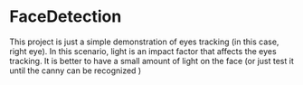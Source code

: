 # FaceDetection
This project is just a simple demonstration of eyes tracking (in this case, right eye). In this scenario, light is an impact factor 
that affects the eyes tracking. It is better to have a small amount of light on the face (or just test it until the canny can be recognized )
